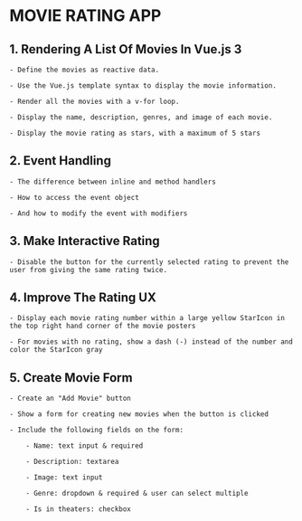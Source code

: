 # MOVIE RATING APP 

  ## 1. Rendering A List Of Movies In Vue.js 3 
    - Define the movies as reactive data.

    - Use the Vue.js template syntax to display the movie information.
    
    - Render all the movies with a v-for loop.

    - Display the name, description, genres, and image of each movie.

    - Display the movie rating as stars, with a maximum of 5 stars


  ## 2. Event Handling
    - The difference between inline and method handlers

    - How to access the event object
    
    - And how to modify the event with modifiers


## 3. Make Interactive Rating
    - Disable the button for the currently selected rating to prevent the user from giving the same rating twice.


## 4. Improve The Rating UX
    - Display each movie rating number within a large yellow StarIcon in the top right hand corner of the movie posters
    
    - For movies with no rating, show a dash (-) instead of the number and color the StarIcon gray


## 5. Create Movie Form
    - Create an "Add Movie" button

    - Show a form for creating new movies when the button is clicked
        
    - Include the following fields on the form:

        - Name: text input & required

        - Description: textarea

        - Image: text input

        - Genre: dropdown & required & user can select multiple
        
        - Is in theaters: checkbox